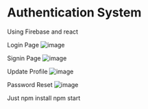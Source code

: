 # Authentication System 
Using Firebase and react

Login Page
![image](https://user-images.githubusercontent.com/74947287/178309959-5f5beca2-120d-4aa7-be73-6b0fc8cf5620.png)

Signin Page
![image](https://user-images.githubusercontent.com/74947287/178310159-7cd8cafd-0da3-4292-a212-b51b79486377.png)

Update Profile
![image](https://user-images.githubusercontent.com/74947287/178310447-31776ae8-3186-482e-a848-f0f86a93eec8.png)

Password Reset
![image](https://user-images.githubusercontent.com/74947287/178310511-75bffcfd-e019-4319-9efb-f99123d7d57d.png)



Just
npm install
npm start
